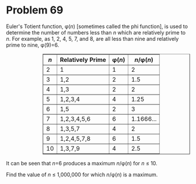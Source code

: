 # Problem 69 #

Euler's Totient function, &phi;(*n*) [sometimes called the phi function], is
used to determine the number of numbers less than *n* which are relatively prime
to *n*. For example, as 1, 2, 4, 5, 7, and 8, are all less than nine and
relatively prime to nine, &phi;(9)=6.

<div style="margin-left:100px;">
  <table border="1">
    <tr>
      <th><i>n</i></th>
      <th>Relatively Prime</th>
      <th>&phi;(<i>n</i>)</th>
      <th><i>n</i>/&phi;(<i>n</i>)</th>
    </tr>
    <tr><td>2</td><td>1</td><td>1</td><td>2</td></tr>
    <tr><td>3</td><td>1,2</td><td>2</td><td>1.5</td></tr>
    <tr><td>4</td><td>1,3</td><td>2</td><td>2</td></tr>
    <tr><td>5</td><td>1,2,3,4</td><td>4</td><td>1.25</td></tr>
    <tr><td>6</td><td>1,5</td><td>2</td><td>3</td></tr>
    <tr><td>7</td><td>1,2,3,4,5,6</td><td>6</td><td>1.1666...</td></tr>
    <tr><td>8</td><td>1,3,5,7</td><td>4</td><td>2</td></tr>
    <tr><td>9</td><td>1,2,4,5,7,8</td><td>6</td><td>1.5</td></tr>
    <tr><td>10</td><td>1,3,7,9</td><td>4</td><td>2.5</td></tr>
  </table>
</div>

It can be seen that *n*=6 produces a maximum *n*/&phi;(*n*) for *n* &le; 10.

Find the value of *n* &le; 1,000,000 for which *n*/&phi;(*n*) is a maximum.
